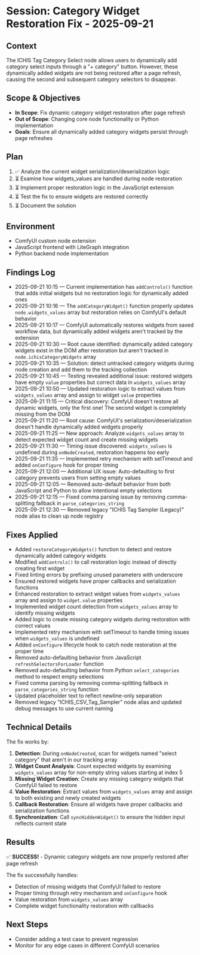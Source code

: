 # Session: Category Widget Restoration Fix - 2025-09-21

## Context
The ICHIS Tag Category Select node allows users to dynamically add category select inputs through a "+ category" button. However, these dynamically added widgets are not being restored after a page refresh, causing the second and subsequent category selectors to disappear.

## Scope & Objectives
- **In Scope**: Fix dynamic category widget restoration after page refresh
- **Out of Scope**: Changing core node functionality or Python implementation
- **Goals**: Ensure all dynamically added category widgets persist through page refreshes

## Plan
1. ✅ Analyze the current widget serialization/deserialization logic
2. ⏳ Examine how widgets_values are handled during node restoration
3. ⏳ Implement proper restoration logic in the JavaScript extension
4. ⏳ Test the fix to ensure widgets are restored correctly
5. ⏳ Document the solution

## Environment
- ComfyUI custom node extension
- JavaScript frontend with LiteGraph integration
- Python backend node implementation

## Findings Log
- 2025-09-21 10:15 — Current implementation has `addControls()` function that adds initial widgets but no restoration logic for dynamically added ones
- 2025-09-21 10:16 — The `addCategoryWidget()` function properly updates `node.widgets_values` array but restoration relies on ComfyUI's default behavior
- 2025-09-21 10:17 — ComfyUI automatically restores widgets from saved workflow data, but dynamically added widgets aren't tracked by the extension
- 2025-09-21 10:30 — Root cause identified: dynamically added category widgets exist in the DOM after restoration but aren't tracked in `node.ichisCategoryWidgets` array
- 2025-09-21 10:35 — Solution: detect untracked category widgets during node creation and add them to the tracking collection
- 2025-09-21 10:45 — Testing revealed additional issue: restored widgets have empty `value` properties but correct data in `widgets_values` array
- 2025-09-21 10:50 — Updated restoration logic to extract values from `widgets_values` array and assign to widget `value` properties
- 2025-09-21 11:15 — Critical discovery: ComfyUI doesn't restore all dynamic widgets, only the first one! The second widget is completely missing from the DOM
- 2025-09-21 11:20 — Root cause: ComfyUI's serialization/deserialization doesn't handle dynamically added widgets properly
- 2025-09-21 11:25 — New approach: Analyze `widgets_values` array to detect expected widget count and create missing widgets
- 2025-09-21 11:30 — Timing issue discovered: `widgets_values` is undefined during `onNodeCreated`, restoration happens too early
- 2025-09-21 11:35 — Implemented retry mechanism with setTimeout and added `onConfigure` hook for proper timing
- 2025-09-21 12:00 — Additional UX issue: Auto-defaulting to first category prevents users from setting empty values
- 2025-09-21 12:05 — Removed auto-default behavior from both JavaScript and Python to allow intentional empty selections
- 2025-09-21 12:15 — Fixed comma parsing issue by removing comma-splitting fallback in `parse_categories_string`
- 2025-09-21 12:30 — Removed legacy "ICHIS Tag Sampler (Legacy)" node alias to clean up node registry

## Fixes Applied
- Added `restoreCategoryWidgets()` function to detect and restore dynamically added category widgets
- Modified `addControls()` to call restoration logic instead of directly creating first widget
- Fixed linting errors by prefixing unused parameters with underscore
- Ensured restored widgets have proper callbacks and serialization functions
- Enhanced restoration to extract widget values from `widgets_values` array and assign to `widget.value` properties
- Implemented widget count detection from `widgets_values` array to identify missing widgets
- Added logic to create missing category widgets during restoration with correct values
- Implemented retry mechanism with setTimeout to handle timing issues when `widgets_values` is undefined
- Added `onConfigure` lifecycle hook to catch node restoration at the proper time
- Removed auto-defaulting behavior from JavaScript `refreshSelectorsForLoader` function
- Removed auto-defaulting behavior from Python `select_categories` method to respect empty selections
- Fixed comma parsing by removing comma-splitting fallback in `parse_categories_string` function
- Updated placeholder text to reflect newline-only separation
- Removed legacy "ICHIS_CSV_Tag_Sampler" node alias and updated debug messages to use current naming

## Technical Details
The fix works by:
1. **Detection**: During `onNodeCreated`, scan for widgets named "select category" that aren't in our tracking array
2. **Widget Count Analysis**: Count expected widgets by examining `widgets_values` array for non-empty string values starting at index 5
3. **Missing Widget Creation**: Create any missing category widgets that ComfyUI failed to restore
4. **Value Restoration**: Extract values from `widgets_values` array and assign to both existing and newly created widgets
5. **Callback Restoration**: Ensure all widgets have proper callbacks and serialization functions
6. **Synchronization**: Call `syncHiddenWidget()` to ensure the hidden input reflects current state

## Results
✅ **SUCCESS!** - Dynamic category widgets are now properly restored after page refresh

The fix successfully handles:
- Detection of missing widgets that ComfyUI failed to restore
- Proper timing through retry mechanism and `onConfigure` hook
- Value restoration from `widgets_values` array
- Complete widget functionality restoration with callbacks

## Next Steps
- Consider adding a test case to prevent regression
- Monitor for any edge cases in different ComfyUI scenarios
